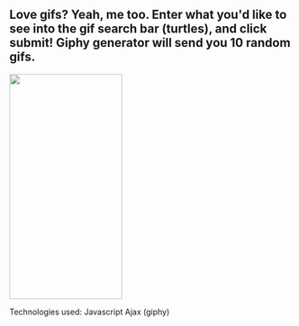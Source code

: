 <h2> Love gifs? Yeah, me too. Enter what you'd like to see into the gif search bar (turtles), and click submit! Giphy generator will send you 10 random gifs.</h2>

<img src="https://i.pinimg.com/564x/22/94/55/229455b492d3b29bd9d73fa887125cb2.jpg" data-canonical-src="https://i.pinimg.com/564x/22/94/55/229455b492d3b29bd9d73fa887125cb2.jpg" width="200" height="400" />

Technologies used:
Javascript
Ajax (giphy)
